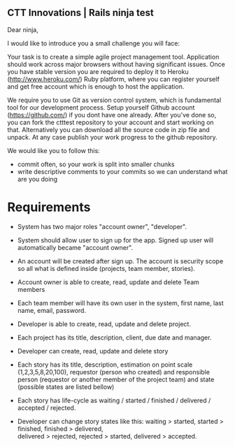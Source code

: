 ## CTT Innovations | Rails ninja test

Dear ninja, 

I would like to introduce you a small challenge you will face:

Your task is to create a simple agile project management tool. Application
should work across major browsers without having significant issues. Once you have 
stable version you are required to deploy it to Heroku (http://www.heroku.com/) Ruby
platform, where you can register yourself and get free account which is enough to 
host the application.

We require you to use Git as version control system, which is fundamental tool for 
our development process. Setup yourself Github account (https://github.com/) if you dont
have one already. After you've done so, you can fork the ctttest repository to your
account and start working on that. Alternatively you can download all the source code
in zip file and unpack. At any case publish your work progress to the github repository.

We would like you to follow this:

* commit often, so your work is split into smaller chunks
* write descriptive comments to your commits so we can understand what are you doing

# Requirements

* System has two major roles "account owner", "developer".

* System should allow user to sign up for the app. Signed up user will automatically became "account owner".
  
* An account will be created after sign up. The account is security scope so all what is defined inside 
  (projects, team member, stories).

* Account owner is able to create, read, update and delete Team members

* Each team member will have its own user in the system, first name, last name, email, password.

* Developer is able to create, read, update and delete project. 

* Each project has its title, description, client, due date and manager.

* Developer can create, read, update and delete story

* Each story has its title, description, estimation on point scale (1,2,3,5,8,20,100), 
  requestor (person who created) and responsible person (requestor or another member of 
  the project team) and state (possible states are listed bellow)

* Each story has life-cycle as waiting / started / finished / delivered / accepted / rejected.

* Developer can change story states like this: 
  waiting > started, 
  started > finished, 
  finished > delivered,  
  delivered > rejected, 
  rejected > started,
  delivered > accepted.